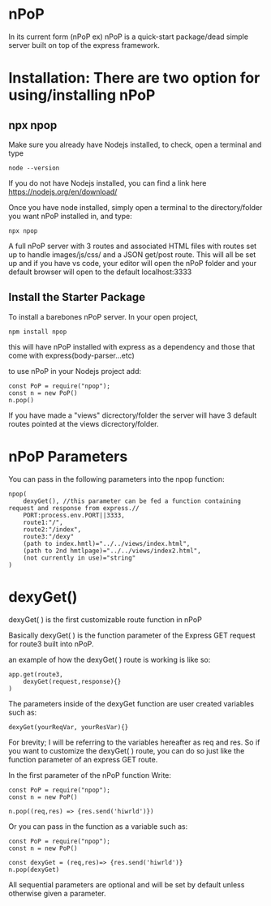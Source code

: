 # nPoP
In its current form (nPoP ex) nPoP is a quick-start package/dead simple server built on top of the express framework. 
<br>
# Installation: There are two option for using/installing nPoP

## npx npop
Make sure you already have Nodejs installed, to check, open a terminal and type 
```
node --version
```
If you do not have Nodejs installed, you can find a link here https://nodejs.org/en/download/

Once you have node installed, simply open a terminal to the directory/folder you want nPoP installed in,
and type:
```
npx npop
````
A full nPoP server with 3 routes and associated  HTML files with routes set up to handle images/js/css/ and a JSON get/post route.
This will all be set up and if you have vs code, your editor will open the nPoP folder and your default browser will open to the default localhost:3333

## Install the Starter Package

To install a barebones nPoP server. In your open project, 

```
npm install npop
````
this will have nPoP installed with express as a dependency and those that come with express(body-parser...etc)

to use nPoP in your Nodejs project add:
```
const PoP = require("npop");
const n = new PoP()
n.pop()
```
If you have made a "views" dicrectory/folder the server will have 3 default routes pointed at the views dicrectory/folder.

# nPoP Parameters

You can pass in the following parameters into the npop function:

```
npop(
    dexyGet(), //this parameter can be fed a function containing request and response from express.//
    PORT:process.env.PORT||3333,
    route1:"/",
    route2:"/index",
    route3:"/dexy"
    (path to index.hmtl)="../../views/index.html",
    (path to 2nd hmtlpage)="../../views/index2.html",
    (not currently in use)="string"
)
```

# dexyGet()

dexyGet( ) is the first customizable route function in nPoP

Basically dexyGet( ) is the function parameter of the Express GET request for route3 built into nPoP. 

an example of how the dexyGet( ) route is working is like so:
```
app.get(route3, 
    dexyGet(request,response){}
)
```
The parameters inside of the dexyGet function are user created variables such as:
```
dexyGet(yourReqVar, yourResVar){}
```
For brevity; I will be referring  to the variables hereafter as req and res.
So if you want to customize the dexyGet( ) route, you can do so just like the function parameter of an express GET route.

In the first parameter of the nPoP function
Write:
```
const PoP = require("npop");
const n = new PoP()
  
n.pop((req,res) => {res.send('hiwrld')})
```
Or you can pass in the function as a variable such as:
```
const PoP = require("npop");
const n = new PoP()
  
const dexyGet = (req,res)=> {res.send('hiwrld')}
n.pop(dexyGet)
```
All sequential parameters are optional and will be set by default unless otherwise given a parameter.